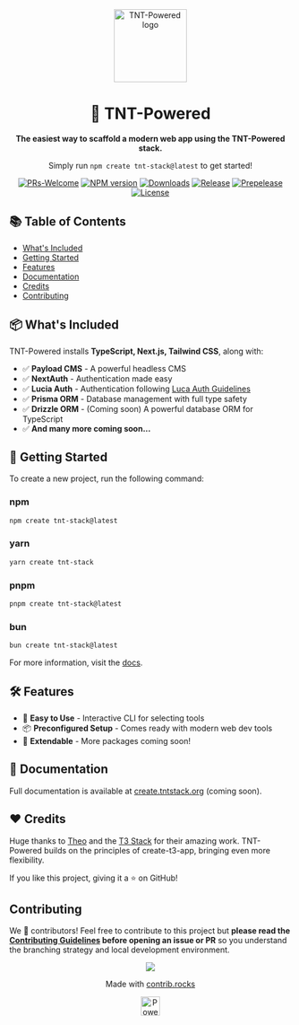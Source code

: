 <div align="center">
<picture>
  <source
    media="(prefers-color-scheme: dark)"
    srcset="https://github.com/SlickYeet/create-tnt-stack/blob/8fbac6741f1a0003bbd36e512e8a859b52db0793/web/public/logo.light.png"
  />
  <img
    src="https://github.com/SlickYeet/create-tnt-stack/blob/8fbac6741f1a0003bbd36e512e8a859b52db0793/web/public/logo.dark.png"
    width="130"
    alt="TNT-Powered logo"
  />
</picture>

# 🚀 TNT-Powered

**The easiest way to scaffold a modern web app using the TNT-Powered stack.**

Simply run `npm create tnt-stack@latest` to get started!

[![PRs-Welcome][contribute-image]][contribute-url]
[![NPM version][npm-image]][npm-url] [![Downloads][downloads-image]][npm-url]
[![Release][release-image]][release-url]
[![Prepelease][prerelease-image]][prerelease-url]
[![License][license-image]][license-url]

</div>

## 📚 Table of Contents

- <a href="#whats-included">What's Included</a>
- <a href="#getting-started">Getting Started</a>
- <a href="#features">Features</a>
- <a href="#documentation">Documentation</a>
- <a href="#credits">Credits</a>
- <a href="#contributing">Contributing</a>

<h2 id="whats-included">📦 What's Included</h2>

TNT-Powered installs **TypeScript, Next.js, Tailwind CSS**, along with:

- ✅ **Payload CMS** - A powerful headless CMS
- ✅ **NextAuth** - Authentication made easy
- ✅ **Lucia Auth** - Authentication following
  [Luca Auth Guidelines](https://lucia-auth.com/)
- ✅ **Prisma ORM** - Database management with full type safety
- ✅ **Drizzle ORM** - (Coming soon) A powerful database ORM for TypeScript
- ✅ **And many more coming soon...**

<h2 id="getting-started">🚀 Getting Started</h2>

To create a new project, run the following command:

### npm

```bash
npm create tnt-stack@latest
```

### yarn

```bash
yarn create tnt-stack
```

### pnpm

```bash
pnpm create tnt-stack@latest
```

### bun

```bash
bun create tnt-stack@latest
```

For more information, visit the
[docs](https://create.tntstack.org/docs/installation).

<h2 id="features">🛠 Features</h2>

- 🎯 **Easy to Use** - Interactive CLI for selecting tools
- 📦 **Preconfigured Setup** - Comes ready with modern web dev tools
- 🚀 **Extendable** - More packages coming soon!

<h2 id="documentation">📖 Documentation</h2>

Full documentation is available at
[create.tntstack.org](https://create.tntstack.org/docs) (coming soon).

<h2 id="credits">❤️ Credits</h2>

Huge thanks to [Theo]() and the [T3 Stack]() for their amazing work. TNT-Powered
builds on the principles of create-t3-app, bringing even more flexibility.

If you like this project, giving it a ⭐ on GitHub!

<h2 id="contributing">Contributing</h2>

We 💖 contributors! Feel free to contribute to this project but **please read
the [Contributing Guidelines](CONTRIBUTING.md) before opening an issue or PR**
so you understand the branching strategy and local development environment.

<a href="https://github.com/slickyeet/create-tnt-stack/graphs/contributors">
  <p align="center">
    <img src="https://contrib.rocks/image?repo=slickyeet/create-tnt-stack" />
  </p>
</a>

<p align="center">
  Made with <a href="https://contrib.rocks" target="_blank" rel="noopener noreferrer">contrib.rocks</a>
</p>

<div align="center">
  <a
    href="https://vercel.com/?utm_source=famlam&utm_campaign=oss"
    target="_blank"
    rel="noopener noreferrer"
  >
    <img
      height="34px"
      src="https://www.datocms-assets.com/31049/1618983297-powered-by-vercel.svg"
      alt="Powered by vercel"
    />
  </a>
</div>

[contribute-image]: https://img.shields.io/badge/PRs-welcome-blue.svg
[contribute-url]:
  https://github.com/SlickYeet/create-tnt-stack/blob/main/CONTRIBUTING.md
[npm-image]:
  https://img.shields.io/npm/v/create-tnt-stack?color=0b7285&logoColor=0b7285
[npm-url]: https://www.npmjs.com/package/create-tnt-stack
[license-image]:
  https://img.shields.io/github/license/SlickYeet/create-tnt-stack?color=red
[license-url]: https://github.com/SlickYeet/create-tnt-stack/blob/main/LICENSE
[downloads-image]:
  https://img.shields.io/npm/dm/create-tnt-stack?color=364fc7&logoColor=364fc7
[release-image]:
  https://github.com/SlickYeet/create-tnt-stack/actions/workflows/release.yml/badge.svg
[release-url]:
  https://github.com/SlickYeet/create-tnt-stack/actions/workflows/release.yml
[prerelease-image]:
  https://github.com/SlickYeet/create-tnt-stack/actions/workflows/prerelease.yml/badge.svg
[prerelease-url]:
  https://github.com/SlickYeet/create-tnt-stack/actions/workflows/prerelease.yml
